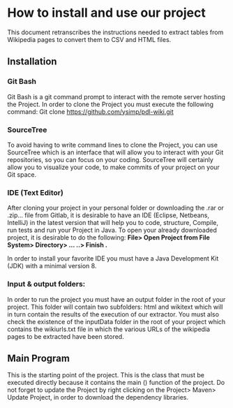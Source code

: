 # How to install and use our project
This document retranscribes  the instructions needed to extract tables from Wikipedia pages to convert them to CSV and HTML files.
## Installation
### Git Bash
Git Bash is a git command prompt to interact with the remote server hosting the Project.
In order to clone the Project you must execute the following command:
Git clone https://github.com/ysimp/pdl-wiki.git
### SourceTree
To avoid having to write command lines to clone the Project, you can use SourceTree which is an interface that will allow you to interact with your Git repositories, so you can focus on your coding. SourceTree will certainly allow you to visualize your code, to make commits of your project on your Git space.
### IDE (Text Editor)
After cloning your project in your personal folder or downloading the .rar or .zip… file from Gitlab, it is desirable to have an IDE (Eclipse, Netbeans, IntelliJ) in the latest version that will help you to code, structure, Compile, run tests and run your Project in Java. To open your already downloaded project, it is desirable to do the following:
**File> Open Project from File System> Directory> ... ..> Finish .**

In order to install your favorite IDE you must have a Java Development Kit (JDK) with a minimal version 8.

### Input & output folders: 
In order to run the project you must have an output folder in the root of your project. This folder will contain two subfolders: html and wikitext which will in turn contain the results of the execution of our extractor.
You must also check the existence of the inputData folder in the root of your project which contains the wikiurls.txt file in which the various URLs of the wikipedia pages to be extracted have been stored.

## Main Program
This is the starting point of the project. This is the class that must be executed directly because it contains the main () function of the project.
Do not forget to update the Project by right clicking on the Project> Maven> Update Project, in order to download the dependency libraries.

